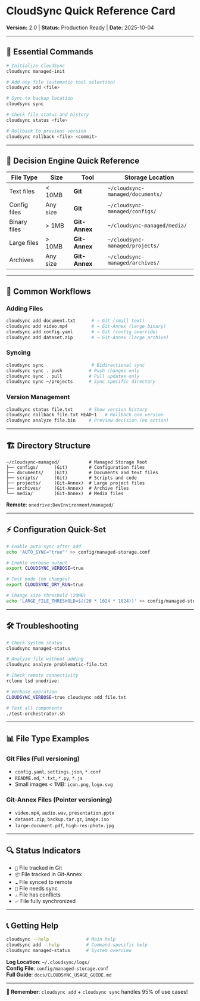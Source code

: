 # CloudSync Quick Reference Card
**Version:** 2.0 | **Status:** Production Ready | **Date:** 2025-10-04

---

## 🚀 Essential Commands

```bash
# Initialize CloudSync
cloudsync managed-init

# Add any file (automatic tool selection)
cloudsync add <file>

# Sync to backup location
cloudsync sync

# Check file status and history
cloudsync status <file>

# Rollback to previous version
cloudsync rollback <file> <commit>
```

---

## 🎯 Decision Engine Quick Reference

| File Type | Size | Tool | Storage Location |
|-----------|------|------|------------------|
| Text files | < 10MB | **Git** | `~/cloudsync-managed/documents/` |
| Config files | Any size | **Git** | `~/cloudsync-managed/configs/` |
| Binary files | > 1MB | **Git-Annex** | `~/cloudsync-managed/media/` |
| Large files | > 10MB | **Git-Annex** | `~/cloudsync-managed/projects/` |
| Archives | Any size | **Git-Annex** | `~/cloudsync-managed/archives/` |

---

## 🔄 Common Workflows

### Adding Files
```bash
cloudsync add document.txt      # → Git (small text)
cloudsync add video.mp4         # → Git-Annex (large binary)
cloudsync add config.yaml       # → Git (config override)
cloudsync add dataset.zip       # → Git-Annex (large archive)
```

### Syncing
```bash
cloudsync sync                  # Bidirectional sync
cloudsync sync . push          # Push changes only
cloudsync sync . pull          # Pull updates only
cloudsync sync ~/projects      # Sync specific directory
```

### Version Management
```bash
cloudsync status file.txt      # Show version history
cloudsync rollback file.txt HEAD~1   # Rollback one version
cloudsync analyze file.bin     # Preview decision (no action)
```

---

## 🏗️ Directory Structure

```
~/cloudsync-managed/           # Managed Storage Root
├── configs/      (Git)        # Configuration files
├── documents/    (Git)        # Documents and text files
├── scripts/      (Git)        # Scripts and code
├── projects/     (Git-Annex)  # Large project files  
├── archives/     (Git-Annex)  # Archive files
└── media/        (Git-Annex)  # Media files
```

**Remote**: `onedrive:DevEnvironment/managed/`

---

## ⚡ Configuration Quick-Set

```bash
# Enable auto-sync after add
echo 'AUTO_SYNC="true"' >> config/managed-storage.conf

# Enable verbose output
export CLOUDSYNC_VERBOSE=true

# Test mode (no changes)
export CLOUDSYNC_DRY_RUN=true

# Change size threshold (20MB)
echo 'LARGE_FILE_THRESHOLD=$((20 * 1024 * 1024))' >> config/managed-storage.conf
```

---

## 🛠️ Troubleshooting

```bash
# Check system status
cloudsync managed-status

# Analyze file without adding
cloudsync analyze problematic-file.txt

# Check remote connectivity
rclone lsd onedrive:

# Verbose operation
CLOUDSYNC_VERBOSE=true cloudsync add file.txt

# Test all components
./test-orchestrator.sh
```

---

## 📊 File Type Examples

### Git Files (Full versioning)
- `config.yaml`, `settings.json`, `*.conf`
- `README.md`, `*.txt`, `*.py`, `*.js`
- Small images < 1MB: `icon.png`, `logo.svg`

### Git-Annex Files (Pointer versioning)
- `video.mp4`, `audio.wav`, `presentation.pptx`
- `dataset.zip`, `backup.tar.gz`, `image.iso`
- `large-document.pdf`, `high-res-photo.jpg`

---

## 🔍 Status Indicators

- `📄` File tracked in Git
- `📦` File tracked in Git-Annex  
- `☁️` File synced to remote
- `🔄` File needs sync
- `⚠️` File has conflicts
- `✅` File fully synchronized

---

## 📞 Getting Help

```bash
cloudsync --help              # Main help
cloudsync add --help          # Command-specific help
cloudsync managed-status      # System overview
```

**Log Location**: `~/.cloudsync/logs/`  
**Config File**: `config/managed-storage.conf`  
**Full Guide**: `docs/CLOUDSYNC_USAGE_GUIDE.md`

---

**🎯 Remember**: `cloudsync add` + `cloudsync sync` handles 95% of use cases!